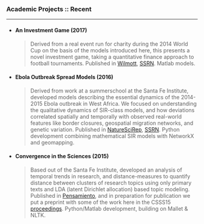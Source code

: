 <!-- ## ACADEMIC -->

### Academic Projects :: Recent
---------------

* #### An Investment Game (2017)
  > Derived from a real event run for charity during the 2014 World Cup on the basis of the models introduced here, this presents a novel investment game, taking a quantitative finance approach to football tournaments. Published in [Wilmott](https://onlinelibrary.wiley.com/doi/abs/10.1002/wilm.10629), [SSRN](https://papers.ssrn.com/sol3/papers.cfm?abstract_id=3273905).
  Matlab models.

    
* #### Ebola Outbreak Spread Models (2016)
  > Derived from work at a summerschool at the Santa Fe Institute, developed models describing the essential dynamics of the 2014-2015 Ebola outbreak in West Africa. We focused on understanding the qualitative dynamics of SIR-class models, and how deviations correlated spatially and temporally with observed real-world features like border closures, geospatial migration networks, and genetic variation. Published in [NatureSciRep](https://www.nature.com/articles/srep34598), [SSRN](https://papers.ssrn.com/sol3/papers.cfm?abstract_id=2840950).
  Python development combining mathematical SIR models with NetworkX and geomapping.


* #### Convergence in the Sciences (2015)
  > Based out of the Santa Fe Institute, developed an analysis of temporal trends in research, and distance-measures to quantify distance between clusters of research topics using only primary texts and LDA (latent Dirichlet allocation) based topic modeling. Published in [Pensamiento](http://revistas.upcomillas.es/index.php/pensamiento/article/view/6590), and in preparation for publication we put a preprint with some of the work here in the CSSS15 [proceedings](https://www.santafe.edu/engage/learn/resources/2015-csss-proceedings).
  Python/Matlab development, building on Mallet & NLTK.


